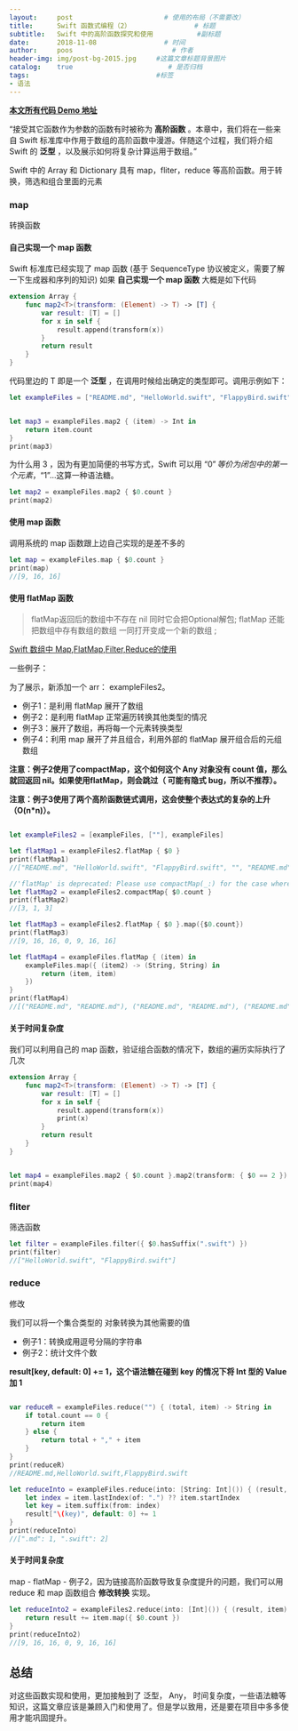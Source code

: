 ```yaml
---
layout:     post                       # 使用的布局（不需要改）
title:      Swift 函数式编程（2）                # 标题
subtitle:   Swift 中的高阶函数探究和使用           #副标题
date:       2018-11-08                 # 时间
author:     poos                         # 作者
header-img: img/post-bg-2015.jpg     #这篇文章标题背景图片
catalog:    true                        # 是否归档
tags:                                #标签
- 语法
---
```


**[本文所有代码 Demo 地址](https://github.com/poos/BlogDemo)**

“接受其它函数作为参数的函数有时被称为 **高阶函数** 。本章中，我们将在一些来自 Swift 标准库中作用于数组的高阶函数中漫游。伴随这个过程，我们将介绍 Swift 的 **泛型** ，以及展示如何将复杂计算运用于数组。”


Swift 中的 Array 和 Dictionary 具有 map，fliter，reduce 等高阶函数。用于转换，筛选和组合里面的元素


### map

转换函数
#### 自己实现一个 map 函数
Swift 标准库已经实现了 map 函数 (基于 SequenceType 协议被定义，需要了解一下生成器和序列的知识)
如果 **自己实现一个 map 函数** 大概是如下代码

```swift
extension Array {
    func map2<T>(transform: (Element) -> T) -> [T] {
        var result: [T] = []
        for x in self {
            result.append(transform(x))
        }
        return result
    }
}
```

代码里边的 T 即是一个 **泛型** ，在调用时候给出确定的类型即可。调用示例如下：

```swift
let exampleFiles = ["README.md", "HelloWorld.swift", "FlappyBird.swift"]


let map3 = exampleFiles.map2 { (item) -> Int in
    return item.count
}
print(map3)

```

为什么用 3 ，因为有更加简便的书写方式，Swift 可以用 “$0” 等价为闭包中的第一个元素，“$1”...这算一种语法糖。

```swift
let map2 = exampleFiles.map2 { $0.count }
print(map2)

```

#### 使用 map 函数

调用系统的 map 函数跟上边自己实现的是差不多的

```swift
let map = exampleFiles.map { $0.count }
print(map)
//[9, 16, 16]

```

#### 使用 flatMap 函数


>flatMap返回后的数组中不存在 nil 同时它会把Optional解包;
>flatMap 还能把数组中存有数组的数组 一同打开变成一个新的数组 ;

[Swift 数组中 Map,FlatMap,Filter,Reduce的使用](http://www.cocoachina.com/swift/20160210/15068.html)

一些例子：

为了展示，新添加一个 arr： exampleFiles2。

- 例子1：是利用 flatMap 展开了数组
- 例子2：是利用 flatMap 正常遍历转换其他类型的情况
- 例子3：展开了数组，再将每一个元素转换类型
- 例子4：利用 map 展开了并且组合，利用外部的 flatMap 展开组合后的元组数组

**注意：例子2使用了compactMap，这个如何这个 Any 对象没有 count 值，那么就回返回 nil。如果使用flatMap，则会跳过（ 可能有隐式 bug，所以不推荐）。**

**注意：例子3使用了两个高阶函数链式调用，这会使整个表达式的复杂的上升（O(n*n)）。**

```swift

let exampleFiles2 = [exampleFiles, [""], exampleFiles]

let flatMap1 = exampleFiles2.flatMap { $0 }
print(flatMap1)
//["README.md", "HelloWorld.swift", "FlappyBird.swift", "", "README.md", "HelloWorld.swift", "FlappyBird.swift"]

//'flatMap' is deprecated: Please use compactMap(_:) for the case where closure returns an optional value
let flatMap2 = exampleFiles2.compactMap{ $0.count }
print(flatMap2)
//[3, 1, 3]

let flatMap3 = exampleFiles2.flatMap { $0 }.map({$0.count})
print(flatMap3)
//[9, 16, 16, 0, 9, 16, 16]

let flatMap4 = exampleFiles.flatMap { (item) in
    exampleFiles.map({ (item2) -> (String, String) in
        return (item, item)
    })
}
print(flatMap4)
//[("README.md", "README.md"), ("README.md", "README.md"), ("README.md", "README.md"), ("HelloWorld.swift", "HelloWorld.swift"), ("HelloWorld.swift", "HelloWorld.swift"), ("HelloWorld.swift", "HelloWorld.swift"), ("FlappyBird.swift", "FlappyBird.swift"), ("FlappyBird.swift", "FlappyBird.swift"), ("FlappyBird.swift", "FlappyBird.swift")]
```

#### 关于时间复杂度

我们可以利用自己的 map 函数，验证组合函数的情况下，数组的遍历实际执行了几次

```swift
extension Array {
    func map2<T>(transform: (Element) -> T) -> [T] {
        var result: [T] = []
        for x in self {
            result.append(transform(x))
            print(x)
        }
        return result
    }
}


let map4 = exampleFiles.map2 { $0.count }.map2(transform: { $0 == 2 })
print(map4)
```


### fliter

筛选函数

```swift
let filter = exampleFiles.filter({ $0.hasSuffix(".swift") })
print(filter)
//["HelloWorld.swift", "FlappyBird.swift"]
```

### reduce

修改

我们可以将一个集合类型的 对象转换为其他需要的值

- 例子1：转换成用逗号分隔的字符串
- 例子2：统计文件个数

**result[key, default: 0] += 1，这个语法糖在碰到 key 的情况下将 Int 型的 Value 加 1**

```swift

var reduceR = exampleFiles.reduce("") { (total, item) -> String in
    if total.count == 0 {
        return item
    } else {
        return total + "," + item
    }
}
print(reduceR)
//README.md,HelloWorld.swift,FlappyBird.swift

let reduceInto = exampleFiles.reduce(into: [String: Int]()) { (result, item) in
    let index = item.lastIndex(of: ".") ?? item.startIndex
    let key = item.suffix(from: index)
    result["\(key)", default: 0] += 1
}
print(reduceInto)
//[".md": 1, ".swift": 2]

```

#### 关于时间复杂度

map - flatMap - 例子2，因为链接高阶函数导致复杂度提升的问题，我们可以用 reduce 和 map 函数组合 **修改转换** 实现。

```swift
let reduceInto2 = exampleFiles2.reduce(into: [Int]()) { (result, item) in
    return result += item.map({ $0.count })
}
print(reduceInto2)
//[9, 16, 16, 0, 9, 16, 16]
```



## 总结

对这些函数实现和使用，更加接触到了 泛型， Any， 时间复杂度，一些语法糖等知识，这篇文章应该是兼顾入门和使用了。但是学以致用，还是要在项目中多多使用才能巩固提升。
